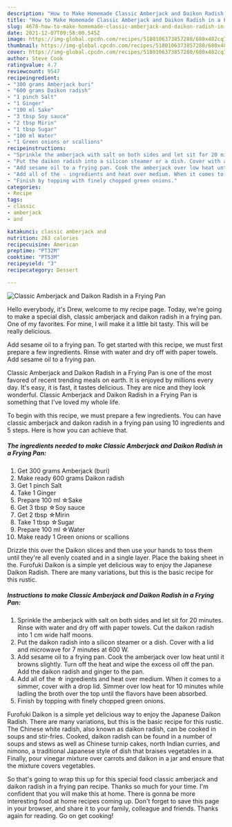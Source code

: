 ```yaml
---
description: "How to Make Homemade Classic Amberjack and Daikon Radish in a Frying Pan"
title: "How to Make Homemade Classic Amberjack and Daikon Radish in a Frying Pan"
slug: 4678-how-to-make-homemade-classic-amberjack-and-daikon-radish-in-a-frying-pan
date: 2021-12-07T09:58:00.545Z
image: https://img-global.cpcdn.com/recipes/5180106373857280/680x482cq70/classic-amberjack-and-daikon-radish-in-a-frying-pan-recipe-main-photo.jpg
thumbnail: https://img-global.cpcdn.com/recipes/5180106373857280/680x482cq70/classic-amberjack-and-daikon-radish-in-a-frying-pan-recipe-main-photo.jpg
cover: https://img-global.cpcdn.com/recipes/5180106373857280/680x482cq70/classic-amberjack-and-daikon-radish-in-a-frying-pan-recipe-main-photo.jpg
author: Steve Cook
ratingvalue: 4.7
reviewcount: 9547
recipeingredient:
- "300 grams Amberjack buri"
- "600 grams Daikon radish"
- "1 pinch Salt"
- "1 Ginger"
- "100 ml Sake"
- "3 tbsp Soy sauce"
- "2 tbsp Mirin"
- "1 tbsp Sugar"
- "100 ml Water"
- "1 Green onions or scallions"
recipeinstructions:
- "Sprinkle the amberjack with salt on both sides and let sit for 20 minutes. Rinse with water and dry off with paper towels. Cut the daikon radish into 1 cm wide half moons."
- "Put the daikon radish into a silicon steamer or a dish. Cover with a lid and microwave for 7 minutes at 600 W."
- "Add sesame oil to a frying pan. Cook the amberjack over low heat until it browns slightly. Turn off the heat and wipe the excess oil off the pan. Add the daikon radish and ginger to the pan."
- "Add all of the ☆ ingredients and heat over medium. When it comes to a simmer, cover with a drop lid. Simmer over low heat for 10 minutes while ladling the broth over the top until the flavors have been absorbed."
- "Finish by topping with finely chopped green onions."
categories:
- Recipe
tags:
- classic
- amberjack
- and

katakunci: classic amberjack and 
nutrition: 263 calories
recipecuisine: American
preptime: "PT32M"
cooktime: "PT53M"
recipeyield: "3"
recipecategory: Dessert

---
```



![Classic Amberjack and Daikon Radish in a Frying Pan](https://img-global.cpcdn.com/recipes/5180106373857280/680x482cq70/classic-amberjack-and-daikon-radish-in-a-frying-pan-recipe-main-photo.jpg)

Hello everybody, it's Drew, welcome to my recipe page. Today, we're going to make a special dish, classic amberjack and daikon radish in a frying pan. One of my favorites. For mine, I will make it a little bit tasty. This will be really delicious.

Add sesame oil to a frying pan. To get started with this recipe, we must first prepare a few ingredients. Rinse with water and dry off with paper towels. Add sesame oil to a frying pan.

Classic Amberjack and Daikon Radish in a Frying Pan is one of the most favored of recent trending meals on earth. It is enjoyed by millions every day. It's easy, it is fast, it tastes delicious. They are nice and they look wonderful. Classic Amberjack and Daikon Radish in a Frying Pan is something that I've loved my whole life.


To begin with this recipe, we must prepare a few ingredients. You can have classic amberjack and daikon radish in a frying pan using 10 ingredients and 5 steps. Here is how you can achieve that.

<!--inarticleads1-->

##### The ingredients needed to make Classic Amberjack and Daikon Radish in a Frying Pan:

1. Get 300 grams Amberjack (buri)
1. Make ready 600 grams Daikon radish
1. Get 1 pinch Salt
1. Take 1 Ginger
1. Prepare 100 ml ☆Sake
1. Get 3 tbsp ☆Soy sauce
1. Get 2 tbsp ☆Mirin
1. Take 1 tbsp ☆Sugar
1. Prepare 100 ml ☆Water
1. Make ready 1 Green onions or scallions


Drizzle this over the Daikon slices and then use your hands to toss them until they&#39;re all evenly coated and in a single layer. Place the baking sheet in the. Furofuki Daikon is a simple yet delicious way to enjoy the Japanese Daikon Radish. There are many variations, but this is the basic recipe for this rustic. 

<!--inarticleads2-->

##### Instructions to make Classic Amberjack and Daikon Radish in a Frying Pan:

1. Sprinkle the amberjack with salt on both sides and let sit for 20 minutes. Rinse with water and dry off with paper towels. Cut the daikon radish into 1 cm wide half moons.
1. Put the daikon radish into a silicon steamer or a dish. Cover with a lid and microwave for 7 minutes at 600 W.
1. Add sesame oil to a frying pan. Cook the amberjack over low heat until it browns slightly. Turn off the heat and wipe the excess oil off the pan. Add the daikon radish and ginger to the pan.
1. Add all of the ☆ ingredients and heat over medium. When it comes to a simmer, cover with a drop lid. Simmer over low heat for 10 minutes while ladling the broth over the top until the flavors have been absorbed.
1. Finish by topping with finely chopped green onions.


Furofuki Daikon is a simple yet delicious way to enjoy the Japanese Daikon Radish. There are many variations, but this is the basic recipe for this rustic. The Chinese white radish, also known as daikon radish, can be cooked in soups and stir-fries. Cooked, daikon radish can be found in a number of soups and stews as well as Chinese turnip cakes, north Indian curries, and nimono, a traditional Japanese style of dish that braises vegetables in a. Finally, pour vinegar mixture over carrots and daikon in a jar and ensure that the mixture covers vegetables. 

So that's going to wrap this up for this special food classic amberjack and daikon radish in a frying pan recipe. Thanks so much for your time. I'm confident that you will make this at home. There is gonna be more interesting food at home recipes coming up. Don't forget to save this page in your browser, and share it to your family, colleague and friends. Thanks again for reading. Go on get cooking!
